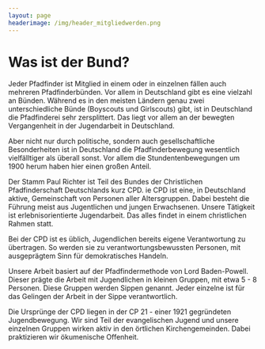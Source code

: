 ```yaml
---
layout: page
headerimage: /img/header_mitgliedwerden.png
---
```



# Was ist der Bund?

Jeder Pfadfinder ist Mitglied in einem oder in einzelnen fällen auch mehreren Pfadfinderbünden. Vor allem in Deutschland gibt es eine
vielzahl an Bünden. Während es in den meisten Ländern genau zwei unterschiedliche Bünde (Boyscouts und Girlscouts) gibt, ist in 
Deutschland die Pfadfinderei sehr zersplittert. Das liegt vor allem an der bewegten Vergangenheit in der Jugendarbeit in Deutschland.

Aber nicht nur durch politische, sondern auch gesellschaftliche Besonderheiten ist in Deutschland die Pfadfinderbewegung wesentlich
vielfälltiger als überall sonst. Vor allem die Stundentenbewegungen um 1900 herum haben hier einen großen Anteil.


Der Stamm Paul Richter ist Teil des Bundes der Christlichen Pfadfinderschaft Deutschlands kurz CPD. ie CPD ist eine, 
in Deutschland aktive, Gemeinschaft von Personen aller Altersgruppen. Dabei besteht die Führung meist aus 
Jugentlichen und jungen Erwachsenen. Unsere Tätigkeit ist erlebnisorientierte Jugendarbeit. 
Das alles findet in einem christlichen Rahmen statt.


Bei der CPD ist es üblich, Jugendlichen bereits eigene Verantwortung zu übertragen. So werden sie zu verantwortungsbewussten 
Personen, mit ausgeprägtem Sinn für demokratisches Handeln.


Unsere Arbeit basiert auf der Pfadfindermethode von Lord Baden-Powell. Dieser prägte die Arbeit mit Jugendlichen in 
kleinen Gruppen, mit etwa 5 - 8 Personen. Diese Gruppen werden Sippen genannt. Jeder einzelne ist für das Gelingen der 
Arbeit in der Sippe verantwortlich.


Die Ursprünge der CPD liegen in der CP 21 - einer 1921 gegründeten Jugendbewegung. Wir sind Teil der evangelischen 
Jugend und unsere einzelnen Gruppen wirken aktiv in den örtlichen Kirchengemeinden. Dabei praktizieren wir ökumenische Offenheit.